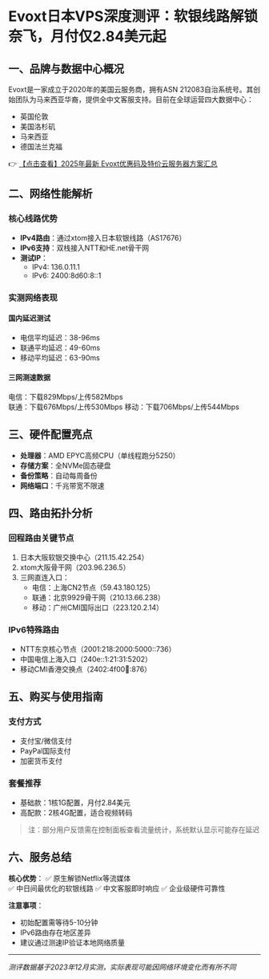 # Evoxt日本VPS深度测评：软银线路解锁奈飞，月付仅2.84美元起

## 一、品牌与数据中心概况

Evoxt是一家成立于2020年的美国云服务商，拥有ASN 212083自治系统号。其创始团队为马来西亚华裔，提供全中文客服支持。目前在全球运营四大数据中心：

- 英国伦敦
- 美国洛杉矶  
- 马来西亚
- 德国法兰克福

👉 [【点击查看】2025年最新 Evoxt优惠码及特价云服务器方案汇总](https://bit.ly/evoxt)

## 二、网络性能解析

### 核心线路优势
- **IPv4路由**：通过xtom接入日本软银线路（AS17676）
- **IPv6支持**：双栈接入NTT和HE.net骨干网
- **测试IP**：
  - IPv4: 136.0.11.1
  - IPv6: 2400:8d60:8::1

### 实测网络表现
#### 国内延迟测试
- 电信平均延迟：38-96ms
- 联通平均延迟：49-60ms  
- 移动平均延迟：63-90ms

#### 三网测速数据

电信：下载829Mbps/上传582Mbps  
联通：下载676Mbps/上传530Mbps
移动：下载706Mbps/上传544Mbps

## 三、硬件配置亮点
- **处理器**：AMD EPYC高频CPU（单线程跑分5250）
- **存储方案**：全NVMe固态硬盘
- **备份策略**：自动每周备份
- **网络端口**：千兆带宽不限速

## 四、路由拓扑分析
### 回程路由关键节点
1. 日本大阪软银交换中心（211.15.42.254）
2. xtom大阪骨干网（203.96.236.5）  
3. 三网直连入口：
   - 电信：上海CN2节点（59.43.180.125）
   - 联通：北京9929骨干网（210.13.66.238）
   - 移动：广州CMI国际出口（223.120.2.14）

### IPv6特殊路由
- NTT东京核心节点（2001:218:2000:5000::736）
- 中国电信上海入口（240e::1:21:31:5202）
- 移动CMI香港交换点（2402:4f00:100::876）

## 五、购买与使用指南
### 支付方式
- 支付宝/微信支付
- PayPal国际支付
- 加密货币支付

### 套餐推荐
- 基础款：1核1G配置，月付2.84美元
- 高配款：2核4G配置，适合视频转码

> 注：部分用户反馈需在控制面板查看流量统计，系统默认显示可能存在延迟

## 六、服务总结
**核心优势**：
✅ 原生解锁Netflix等流媒体  
✅ 中日间最优化的软银线路
✅ 中文客服即时响应
✅ 企业级硬件可靠性

**注意事项**：
- 初始配置需等待5-10分钟
- IPv6路由存在地区差异
- 建议通过测速IP验证本地网络质量

---

*测评数据基于2023年12月实测，实际表现可能因网络环境变化而有所不同*